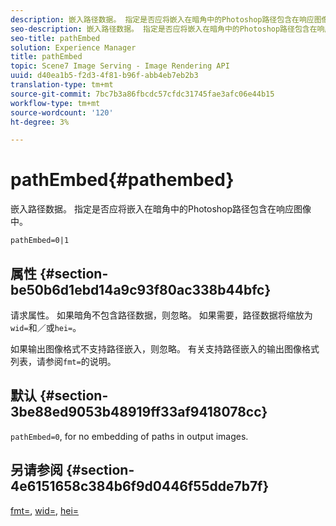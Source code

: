 ```yaml
---
description: 嵌入路径数据。 指定是否应将嵌入在暗角中的Photoshop路径包含在响应图像中。
seo-description: 嵌入路径数据。 指定是否应将嵌入在暗角中的Photoshop路径包含在响应图像中。
seo-title: pathEmbed
solution: Experience Manager
title: pathEmbed
topic: Scene7 Image Serving - Image Rendering API
uuid: d40ea1b5-f2d3-4f81-b96f-abb4eb7eb2b3
translation-type: tm+mt
source-git-commit: 7bc7b3a86fbcdc57cfdc31745fae3afc06e44b15
workflow-type: tm+mt
source-wordcount: '120'
ht-degree: 3%

---
```



# pathEmbed{#pathembed}

嵌入路径数据。 指定是否应将嵌入在暗角中的Photoshop路径包含在响应图像中。

`pathEmbed=0|1`

## 属性 {#section-be50b6d1ebd14a9c93f80ac338b44bfc}

请求属性。 如果暗角不包含路径数据，则忽略。 如果需要，路径数据将缩放为`wid=`和／或`hei=`。

如果输出图像格式不支持路径嵌入，则忽略。 有关支持路径嵌入的输出图像格式列表，请参阅`fmt=`的说明。

## 默认 {#section-3be88ed9053b48919ff33af9418078cc}

`pathEmbed=0`, for no embedding of paths in output images.

## 另请参阅 {#section-4e6151658c384b6f9d0446f55dde7b7f}

[fmt=](../../../../../ir-api/http-protocol/image-rendering-api-ref/c-ir-http-protocol-ref/c-ir-http-protocol-command-reference/r-ir-fmt.md#reference-4c743f67d56b47c5b774fcc900ff758c),  [wid=](../../../../../ir-api/http-protocol/image-rendering-api-ref/c-ir-http-protocol-ref/c-ir-http-protocol-command-reference/r-ir-wid.md#reference-b7e691b0624941168c94b2749ae233ec),  [hei=](../../../../../ir-api/http-protocol/image-rendering-api-ref/c-ir-http-protocol-ref/c-ir-http-protocol-command-reference/r-ir-hei.md#reference-1c08f60365a94417a39867c09cac5478)
